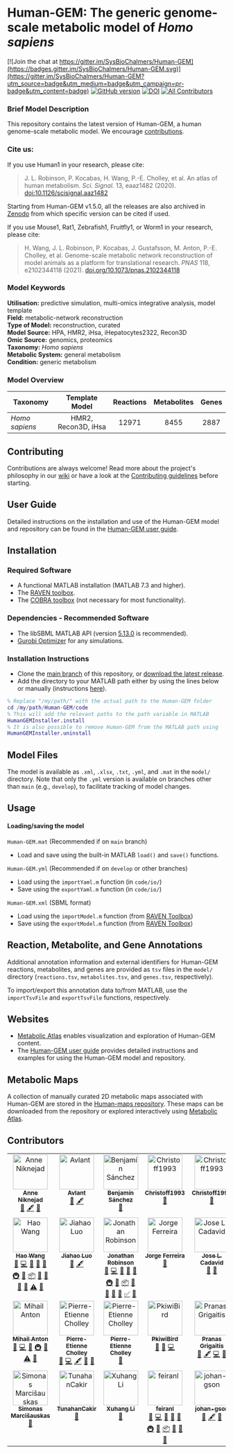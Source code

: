 # Human-GEM: The generic genome-scale metabolic model of _Homo sapiens_

[![Join the chat at https://gitter.im/SysBioChalmers/Human-GEM](https://badges.gitter.im/SysBioChalmers/Human-GEM.svg)](https://gitter.im/SysBioChalmers/Human-GEM?utm_source=badge&utm_medium=badge&utm_campaign=pr-badge&utm_content=badge) [![GitHub version](https://badge.fury.io/gh/sysbiochalmers%2FHuman-GEM.svg)](https://badge.fury.io/gh/sysbiochalmers%2FHuman-GEM)
[![DOI](https://zenodo.org/badge/105752644.svg)](https://zenodo.org/badge/latestdoi/105752644)<!-- ALL-CONTRIBUTORS-BADGE:START - Do not remove or modify this section -->
[![All Contributors](https://img.shields.io/badge/all_contributors-32-success.svg)](#contributors)
<!-- ALL-CONTRIBUTORS-BADGE:END --> 

### Brief Model Description

This repository contains the latest version of Human-GEM, a human genome-scale metabolic model. We encourage [contributions](#contributing).

### Cite us:

If you use Human1 in your research, please cite:  

 > J. L. Robinson, P. Kocabas, H. Wang, P.-E. Cholley, et al. An atlas of human metabolism. _Sci. Signal._ 13, eaaz1482 (2020). [doi:10.1126/scisignal.aaz1482](https://doi.org/10.1126/scisignal.aaz1482)
 
Starting from Human-GEM v1.5.0, all the releases are also archived in [Zenodo](https://doi.org/10.5281/zenodo.4099692) from which specific version can be cited if used.

If you use Mouse1, Rat1, Zebrafish1, Fruitfly1, or Worm1 in your research, please cite:   

  > H. Wang, J. L. Robinson, P. Kocabas, J. Gustafsson, M. Anton, P.-E. Cholley, et al. Genome-scale metabolic network reconstruction of model animals as a platform for translational research. _PNAS_ 118, e2102344118 (2021). [doi.org/10.1073/pnas.2102344118](https://doi.org/10.1073/pnas.2102344118)



### Model Keywords

**Utilisation:** predictive simulation, multi-omics integrative analysis, model template  
**Field:** metabolic-network reconstruction  
**Type of Model:** reconstruction, curated  
**Model Source:** HPA, HMR2, iHsa, iHepatocytes2322, Recon3D  
**Omic Source:** genomics, proteomics  
**Taxonomy:** _Homo sapiens_  
**Metabolic System:** general metabolism  
**Condition:** generic metabolism  


### Model Overview

|Taxonomy | Template Model | Reactions | Metabolites| Genes |
| ------------- |:-------------:|:-------------:|:-------------:|:-----:|
|_Homo sapiens_ |   HMR2, Recon3D, iHsa|    12971|  8455|  2887|


## Contributing

Contributions are always welcome! Read more about the project's philosophy in our [wiki](https://github.com/SysBioChalmers/Human-GEM/wiki) or have a look at the [Contributing guidelines](https://github.com/SysBioChalmers/Human-GEM/blob/main/.github/CONTRIBUTING.md) before starting.


## User Guide

Detailed instructions on the installation and use of the Human-GEM model and repository can be found in the [Human-GEM user guide](https://sysbiochalmers.github.io/Human-GEM-guide/).


## Installation

### Required Software
* A functional MATLAB installation (MATLAB 7.3 and higher).
* The [RAVEN toolbox](https://github.com/SysBioChalmers/RAVEN).
* The [COBRA toolbox](https://github.com/opencobra/cobratoolbox) (not necessary for most functionality).


### Dependencies - Recommended Software
* The libSBML MATLAB API (version [5.13.0](https://sourceforge.net/projects/sbml/files/libsbml/5.13.0/stable/MATLAB%20interface/) is recommended).
* [Gurobi Optimizer](http://www.gurobi.com/registration/download-reg) for any simulations.


### Installation Instructions
* Clone the [main branch](https://github.com/SysBioChalmers/Human-GEM/tree/main) of this repository, or [download the latest release](https://github.com/SysBioChalmers/Human-GEM/releases/latest).
* Add the directory to your MATLAB path either by using the lines below or manually (instructions [here](https://se.mathworks.com/help/matlab/ref/addpath.html?requestedDomain=www.mathworks.com)).
```matlab
% Replace "/my/path/" with the actual path to the Human-GEM folder
cd /my/path/Human-GEM/code
% This will add the relevant paths to the path variable in MATLAB
HumanGEMInstaller.install
% It is also possible to remove Human-GEM from the MATLAB path using
HumanGEMInstaller.uninstall
```

## Model Files

The model is available as `.xml`, `.xlsx`, `.txt`, `.yml`, and `.mat` in the `model/` directory. Note that only the `.yml` version is available on branches other than `main` (e.g., `develop`), to facilitate tracking of model changes.


## Usage

#### Loading/saving the model

`Human-GEM.mat` (Recommended if on `main` branch)
* Load and save using the built-in MATLAB `load()` and `save()` functions.

`Human-GEM.yml` (Recommended if on `develop` or other branches)
* Load using the `importYaml.m` function (in `code/io/`)
* Save using the `exportYaml.m` function (in `code/io/`)

`Human-GEM.xml` (SBML format)
* Load using the `importModel.m` function (from [RAVEN Toolbox](https://github.com/SysBioChalmers/RAVEN))
* Save using the `exportModel.m` function (from [RAVEN Toolbox](https://github.com/SysBioChalmers/RAVEN))


## Reaction, Metabolite, and Gene Annotations

Additional annotation information and external identifiers for Human-GEM reactions, metabolites, and genes are provided as `tsv` files in the `model/` directory (`reactions.tsv`, `metabolites.tsv`, and `genes.tsv`, respectively).  

To import/export this annotation data to/from MATLAB, use the `importTsvFile` and `exportTsvFile` functions, respectively.


## Websites

- [Metabolic Atlas](https://metabolicatlas.org/) enables visualization and exploration of Human-GEM content.
- The [Human-GEM user guide](https://sysbiochalmers.github.io/Human-GEM-guide/) provides detailed instructions and examples for using the Human-GEM model and repository.


## Metabolic Maps

A collection of manually curated 2D metabolic maps associated with Human-GEM are stored in the [Human-maps repository](https://github.com/SysBioChalmers/Human-maps). These maps can be downloaded from the repository or explored interactively using [Metabolic Atlas](https://metabolicatlas.org/explore/map-viewer/human1).


## Contributors

<!-- ALL-CONTRIBUTORS-LIST:START - Do not remove or modify this section -->
<!-- prettier-ignore-start -->
<!-- markdownlint-disable -->
<table>
  <tbody>
    <tr>
      <td align="center" valign="top" width="12.5%"><a href="https://github.com/ANiknejad"><img src="https://avatars.githubusercontent.com/u/2682520?v=4?s=80" width="80px;" alt="Anne Niknejad"/><br /><sub><b>Anne Niknejad</b></sub></a><br /><a href="https://github.com/SysBioChalmers/Human-GEM/issues?q=author%3AANiknejad" title="Bug reports">🐛</a> <a href="#content-ANiknejad" title="Content">🖋</a> <a href="#research-ANiknejad" title="Research">🔬</a></td>
      <td align="center" valign="top" width="12.5%"><a href="https://orcid.org/0000-0002-9476-4516"><img src="https://avatars.githubusercontent.com/u/5329888?v=4?s=80" width="80px;" alt="Avlant"/><br /><sub><b>Avlant</b></sub></a><br /><a href="https://github.com/SysBioChalmers/Human-GEM/issues?q=author%3Aavlant" title="Bug reports">🐛</a> <a href="#content-avlant" title="Content">🖋</a></td>
      <td align="center" valign="top" width="12.5%"><a href="https://orcid.org/0000-0001-6093-4110"><img src="https://avatars.githubusercontent.com/u/9384349?v=4?s=80" width="80px;" alt="Benjamín Sánchez"/><br /><sub><b>Benjamín Sánchez</b></sub></a><br /><a href="#question-BenjaSanchez" title="Answering Questions">💬</a></td>
      <td align="center" valign="top" width="12.5%"><a href="https://github.com/Christoff1993"><img src="https://avatars.githubusercontent.com/u/95428150?v=4?s=80" width="80px;" alt="Christoff1993"/><br /><sub><b>Christoff1993</b></sub></a><br /><a href="https://github.com/SysBioChalmers/Human-GEM/issues?q=author%3AChristoff1993" title="Bug reports">🐛</a></td>
      <td align="center" valign="top" width="12.5%"><a href="https://github.com/Christoff1993"><img src="https://avatars.githubusercontent.com/u/95428150?v=4?s=80" width="80px;" alt="Christoff1993"/><br /><sub><b>Christoff1993</b></sub></a><br /><a href="https://github.com/SysBioChalmers/Human-GEM/issues?q=author%3AChristoff1993" title="Bug reports">🐛</a></td>
      <td align="center" valign="top" width="12.5%"><a href="https://orcid.org/0000-0001-9963-6057"><img src="https://avatars.githubusercontent.com/u/18048784?v=4?s=80" width="80px;" alt="Daniel Weindl"/><br /><sub><b>Daniel Weindl</b></sub></a><br /><a href="https://github.com/SysBioChalmers/Human-GEM/issues?q=author%3Adweindl" title="Bug reports">🐛</a></td>
      <td align="center" valign="top" width="12.5%"><a href="https://orcid.org/0000-0002-6997-9531"><img src="https://avatars.githubusercontent.com/u/33460176?v=4?s=80" width="80px;" alt="Devlin Moyer"/><br /><sub><b>Devlin Moyer</b></sub></a><br /><a href="https://github.com/SysBioChalmers/Human-GEM/issues?q=author%3ADevlin-Moyer" title="Bug reports">🐛</a> <a href="#content-Devlin-Moyer" title="Content">🖋</a> <a href="#research-Devlin-Moyer" title="Research">🔬</a> <a href="https://github.com/SysBioChalmers/Human-GEM/pulls?q=is%3Apr+reviewed-by%3ADevlin-Moyer" title="Reviewed Pull Requests">👀</a></td>
      <td align="center" valign="top" width="12.5%"><a href="https://orcid.org/0000-0002-3593-5792"><img src="https://avatars.githubusercontent.com/u/7326655?v=4?s=80" width="80px;" alt="Eduard Kerkhoven"/><br /><sub><b>Eduard Kerkhoven</b></sub></a><br /><a href="https://github.com/SysBioChalmers/Human-GEM/issues?q=author%3Aedkerk" title="Bug reports">🐛</a> <a href="https://github.com/SysBioChalmers/Human-GEM/commits?author=edkerk" title="Code">💻</a> <a href="#question-edkerk" title="Answering Questions">💬</a> <a href="https://github.com/SysBioChalmers/Human-GEM/pulls?q=is%3Apr+reviewed-by%3Aedkerk" title="Reviewed Pull Requests">👀</a></td>
    </tr>
    <tr>
      <td align="center" valign="top" width="12.5%"><a href="https://orcid.org/0000-0001-7475-0136"><img src="https://avatars.githubusercontent.com/u/21077367?v=4?s=80" width="80px;" alt="Hao Wang"/><br /><sub><b>Hao Wang</b></sub></a><br /><a href="https://github.com/SysBioChalmers/Human-GEM/issues?q=author%3AHao-Chalmers" title="Bug reports">🐛</a> <a href="https://github.com/SysBioChalmers/Human-GEM/commits?author=Hao-Chalmers" title="Code">💻</a> <a href="#data-Hao-Chalmers" title="Data">🔣</a> <a href="https://github.com/SysBioChalmers/Human-GEM/commits?author=Hao-Chalmers" title="Documentation">📖</a> <a href="#ideas-Hao-Chalmers" title="Ideas, Planning, & Feedback">🤔</a> <a href="#infra-Hao-Chalmers" title="Infrastructure (Hosting, Build-Tools, etc)">🚇</a> <a href="#maintenance-Hao-Chalmers" title="Maintenance">🚧</a> <a href="#platform-Hao-Chalmers" title="Packaging/porting to new platform">📦</a> <a href="#projectManagement-Hao-Chalmers" title="Project Management">📆</a> <a href="#question-Hao-Chalmers" title="Answering Questions">💬</a> <a href="#research-Hao-Chalmers" title="Research">🔬</a> <a href="https://github.com/SysBioChalmers/Human-GEM/pulls?q=is%3Apr+reviewed-by%3AHao-Chalmers" title="Reviewed Pull Requests">👀</a> <a href="https://github.com/SysBioChalmers/Human-GEM/commits?author=Hao-Chalmers" title="Tests">⚠️</a> <a href="#talk-Hao-Chalmers" title="Talks">📢</a></td>
      <td align="center" valign="top" width="12.5%"><a href="https://orcid.org/0000-0002-7111-1360"><img src="https://avatars.githubusercontent.com/u/67491919?v=4?s=80" width="80px;" alt="Jiahao Luo"/><br /><sub><b>Jiahao Luo</b></sub></a><br /><a href="https://github.com/SysBioChalmers/Human-GEM/issues?q=author%3AJHL-452b" title="Bug reports">🐛</a> <a href="#content-JHL-452b" title="Content">🖋</a></td>
      <td align="center" valign="top" width="12.5%"><a href="https://orcid.org/0000-0001-8567-5960"><img src="https://avatars.githubusercontent.com/u/22366558?v=4?s=80" width="80px;" alt="Jonathan Robinson"/><br /><sub><b>Jonathan Robinson</b></sub></a><br /><a href="https://github.com/SysBioChalmers/Human-GEM/issues?q=author%3AJonathanRob" title="Bug reports">🐛</a> <a href="https://github.com/SysBioChalmers/Human-GEM/commits?author=JonathanRob" title="Code">💻</a> <a href="#data-JonathanRob" title="Data">🔣</a> <a href="https://github.com/SysBioChalmers/Human-GEM/commits?author=JonathanRob" title="Documentation">📖</a> <a href="#ideas-JonathanRob" title="Ideas, Planning, & Feedback">🤔</a> <a href="#infra-JonathanRob" title="Infrastructure (Hosting, Build-Tools, etc)">🚇</a> <a href="#maintenance-JonathanRob" title="Maintenance">🚧</a> <a href="#platform-JonathanRob" title="Packaging/porting to new platform">📦</a> <a href="#projectManagement-JonathanRob" title="Project Management">📆</a> <a href="#question-JonathanRob" title="Answering Questions">💬</a> <a href="#research-JonathanRob" title="Research">🔬</a> <a href="https://github.com/SysBioChalmers/Human-GEM/pulls?q=is%3Apr+reviewed-by%3AJonathanRob" title="Reviewed Pull Requests">👀</a> <a href="#tutorial-JonathanRob" title="Tutorials">✅</a> <a href="#talk-JonathanRob" title="Talks">📢</a></td>
      <td align="center" valign="top" width="12.5%"><img src="https://avatars.githubusercontent.com/u/10344158?v=4?s=80" width="80px;" alt="Jorge Ferreira"/><br /><sub><b>Jorge Ferreira</b></sub><br /><a href="https://github.com/SysBioChalmers/Human-GEM/issues?q=author%3Ajorgemlferreira" title="Bug reports">🐛</a></td>
      <td align="center" valign="top" width="12.5%"><a href="https://orcid.org/0000-0002-9966-7352"><img src="https://avatars.githubusercontent.com/u/62765618?v=4?s=80" width="80px;" alt="Jose L. Cadavid"/><br /><sub><b>Jose L. Cadavid</b></sub></a><br /><a href="https://github.com/SysBioChalmers/Human-GEM/issues?q=author%3ACadavidJoseL" title="Bug reports">🐛</a> <a href="#research-CadavidJoseL" title="Research">🔬</a></td>
      <td align="center" valign="top" width="12.5%"><a href="https://github.com/juliette-cooke"><img src="https://avatars.githubusercontent.com/u/90753730?v=4?s=80" width="80px;" alt="Juliette"/><br /><sub><b>Juliette</b></sub></a><br /><a href="https://github.com/SysBioChalmers/Human-GEM/issues?q=author%3Ajuliette-cooke" title="Bug reports">🐛</a> <a href="#content-juliette-cooke" title="Content">🖋</a></td>
      <td align="center" valign="top" width="12.5%"><a href="https://orcid.org/0009-0001-2847-5425"><img src="https://avatars.githubusercontent.com/u/119626411?v=4?s=80" width="80px;" alt="Justin Reimertz"/><br /><sub><b>Justin Reimertz</b></sub></a><br /><a href="https://github.com/SysBioChalmers/Human-GEM/issues?q=author%3Ajreimertz" title="Bug reports">🐛</a> <a href="#content-jreimertz" title="Content">🖋</a> <a href="https://github.com/SysBioChalmers/Human-GEM/pulls?q=is%3Apr+reviewed-by%3Ajreimertz" title="Reviewed Pull Requests">👀</a></td>
      <td align="center" valign="top" width="12.5%"><a href="https://orcid.org/0000-0001-9292-9463"><img src="https://avatars.githubusercontent.com/u/45748199?v=4?s=80" width="80px;" alt="Marco Pagni"/><br /><sub><b>Marco Pagni</b></sub></a><br /><a href="https://github.com/SysBioChalmers/Human-GEM/issues?q=author%3Ampagni12" title="Bug reports">🐛</a> <a href="#research-mpagni12" title="Research">🔬</a></td>
    </tr>
    <tr>
      <td align="center" valign="top" width="12.5%"><a href="https://orcid.org/0000-0002-7753-9042"><img src="https://avatars.githubusercontent.com/u/23480589?v=4?s=80" width="80px;" alt="Mihail Anton"/><br /><sub><b>Mihail Anton</b></sub></a><br /><a href="https://github.com/SysBioChalmers/Human-GEM/issues?q=author%3Amihai-sysbio" title="Bug reports">🐛</a> <a href="https://github.com/SysBioChalmers/Human-GEM/commits?author=mihai-sysbio" title="Code">💻</a> <a href="#ideas-mihai-sysbio" title="Ideas, Planning, & Feedback">🤔</a> <a href="#infra-mihai-sysbio" title="Infrastructure (Hosting, Build-Tools, etc)">🚇</a> <a href="https://github.com/SysBioChalmers/Human-GEM/pulls?q=is%3Apr+reviewed-by%3Amihai-sysbio" title="Reviewed Pull Requests">👀</a> <a href="https://github.com/SysBioChalmers/Human-GEM/commits?author=mihai-sysbio" title="Tests">⚠️</a> <a href="#talk-mihai-sysbio" title="Talks">📢</a></td>
      <td align="center" valign="top" width="12.5%"><img src="https://avatars.githubusercontent.com/u/26245751?v=4?s=80" width="80px;" alt="Pierre-Etienne Cholley"/><br /><sub><b>Pierre-Etienne Cholley</b></sub><br /><a href="https://github.com/SysBioChalmers/Human-GEM/issues?q=author%3Apecholleyc" title="Bug reports">🐛</a> <a href="https://github.com/SysBioChalmers/Human-GEM/commits?author=pecholleyc" title="Code">💻</a> <a href="#content-pecholleyc" title="Content">🖋</a> <a href="#research-pecholleyc" title="Research">🔬</a> <a href="https://github.com/SysBioChalmers/Human-GEM/pulls?q=is%3Apr+reviewed-by%3Apecholleyc" title="Reviewed Pull Requests">👀</a></td>
      <td align="center" valign="top" width="12.5%"><img src="https://avatars.githubusercontent.com/u/2399043?v=4?s=80" width="80px;" alt="Pierre-Etienne Cholley"/><br /><sub><b>Pierre-Etienne Cholley</b></sub><br /><a href="https://github.com/SysBioChalmers/Human-GEM/issues?q=author%3Apecholley" title="Bug reports">🐛</a></td>
      <td align="center" valign="top" width="12.5%"><a href="https://orcid.org/0000-0002-5120-9459"><img src="https://avatars.githubusercontent.com/u/8766764?v=4?s=80" width="80px;" alt="PkiwiBird"/><br /><sub><b>PkiwiBird</b></sub></a><br /><a href="https://github.com/SysBioChalmers/Human-GEM/issues?q=author%3APkiwiBird" title="Bug reports">🐛</a> <a href="#research-PkiwiBird" title="Research">🔬</a> <a href="https://github.com/SysBioChalmers/Human-GEM/commits?author=PkiwiBird" title="Code">💻</a></td>
      <td align="center" valign="top" width="12.5%"><a href="https://orcid.org/0000-0002-6379-7024"><img src="https://avatars.githubusercontent.com/u/38076281?v=4?s=80" width="80px;" alt="Pranas Grigaitis"/><br /><sub><b>Pranas Grigaitis</b></sub></a><br /><a href="https://github.com/SysBioChalmers/Human-GEM/issues?q=author%3Apranasag" title="Bug reports">🐛</a> <a href="#content-pranasag" title="Content">🖋</a> <a href="https://github.com/SysBioChalmers/Human-GEM/commits?author=pranasag" title="Code">💻</a> <a href="#research-pranasag" title="Research">🔬</a></td>
      <td align="center" valign="top" width="12.5%"><a href="https://orcid.org/0000-0001-9788-2019"><img src="https://avatars.githubusercontent.com/u/32029599?v=4?s=80" width="80px;" alt="Pınar Kocabaş"/><br /><sub><b>Pınar Kocabaş</b></sub></a><br /><a href="https://github.com/SysBioChalmers/Human-GEM/issues?q=author%3Apinarkocabas" title="Bug reports">🐛</a> <a href="#research-pinarkocabas" title="Research">🔬</a> <a href="https://github.com/SysBioChalmers/Human-GEM/pulls?q=is%3Apr+reviewed-by%3Apinarkocabas" title="Reviewed Pull Requests">👀</a></td>
      <td align="center" valign="top" width="12.5%"><a href="https://orcid.org/0000-0003-0956-039X"><img src="https://avatars.githubusercontent.com/u/22166601?v=4?s=80" width="80px;" alt="Rasool Saghaleyni"/><br /><sub><b>Rasool Saghaleyni</b></sub></a><br /><a href="#ideas-Rasools" title="Ideas, Planning, & Feedback">🤔</a> <a href="#research-Rasools" title="Research">🔬</a></td>
      <td align="center" valign="top" width="12.5%"><a href="https://orcid.org/0000-0002-0636-4177"><img src="https://avatars.githubusercontent.com/u/4625396?v=4?s=80" width="80px;" alt="Sarah Cherkaoui"/><br /><sub><b>Sarah Cherkaoui</b></sub></a><br /><a href="https://github.com/SysBioChalmers/Human-GEM/issues?q=author%3Acherkaos" title="Bug reports">🐛</a> <a href="#content-cherkaos" title="Content">🖋</a> <a href="https://github.com/SysBioChalmers/Human-GEM/commits?author=cherkaos" title="Code">💻</a> <a href="#research-cherkaos" title="Research">🔬</a></td>
    </tr>
    <tr>
      <td align="center" valign="top" width="12.5%"><a href="https://github.com/simas232"><img src="https://avatars.githubusercontent.com/u/11994076?v=4?s=80" width="80px;" alt="Simonas Marcišauskas"/><br /><sub><b>Simonas Marcišauskas</b></sub></a><br /><a href="#question-simas232" title="Answering Questions">💬</a></td>
      <td align="center" valign="top" width="12.5%"><a href="https://github.com/TunahanCakir"><img src="https://avatars.githubusercontent.com/u/71440332?v=4?s=80" width="80px;" alt="TunahanCakir"/><br /><sub><b>TunahanCakir</b></sub></a><br /><a href="https://github.com/SysBioChalmers/Human-GEM/issues?q=author%3ATunahanCakir" title="Bug reports">🐛</a></td>
      <td align="center" valign="top" width="12.5%"><a href="https://orcid.org/0000-0001-6071-9605"><img src="https://avatars.githubusercontent.com/u/41695293?v=4?s=80" width="80px;" alt="Xuhang Li"/><br /><sub><b>Xuhang Li</b></sub></a><br /><a href="https://github.com/SysBioChalmers/Human-GEM/issues?q=author%3AXuhangLi" title="Bug reports">🐛</a></td>
      <td align="center" valign="top" width="12.5%"><a href="https://orcid.org/0000-0001-9155-5260"><img src="https://avatars.githubusercontent.com/u/32157802?v=4?s=80" width="80px;" alt="feiranl"/><br /><sub><b>feiranl</b></sub></a><br /><a href="https://github.com/SysBioChalmers/Human-GEM/issues?q=author%3Afeiranl" title="Bug reports">🐛</a> <a href="https://github.com/SysBioChalmers/Human-GEM/commits?author=feiranl" title="Code">💻</a> <a href="#data-feiranl" title="Data">🔣</a> <a href="https://github.com/SysBioChalmers/Human-GEM/commits?author=feiranl" title="Documentation">📖</a> <a href="#ideas-feiranl" title="Ideas, Planning, & Feedback">🤔</a> <a href="#infra-feiranl" title="Infrastructure (Hosting, Build-Tools, etc)">🚇</a> <a href="#maintenance-feiranl" title="Maintenance">🚧</a> <a href="#platform-feiranl" title="Packaging/porting to new platform">📦</a> <a href="#projectManagement-feiranl" title="Project Management">📆</a> <a href="#research-feiranl" title="Research">🔬</a> <a href="https://github.com/SysBioChalmers/Human-GEM/pulls?q=is%3Apr+reviewed-by%3Afeiranl" title="Reviewed Pull Requests">👀</a></td>
      <td align="center" valign="top" width="12.5%"><a href="https://orcid.org/0000-0001-5072-2659"><img src="https://avatars.githubusercontent.com/u/32481323?v=4?s=80" width="80px;" alt="johan-gson"/><br /><sub><b>johan-gson</b></sub></a><br /><a href="https://github.com/SysBioChalmers/Human-GEM/issues?q=author%3Ajohan-gson" title="Bug reports">🐛</a> <a href="#content-johan-gson" title="Content">🖋</a> <a href="#research-johan-gson" title="Research">🔬</a></td>
      <td align="center" valign="top" width="12.5%"><a href="https://github.com/manas-kohli"><img src="https://avatars.githubusercontent.com/u/5028979?v=4?s=80" width="80px;" alt="manas-kohli"/><br /><sub><b>manas-kohli</b></sub></a><br /><a href="https://github.com/SysBioChalmers/Human-GEM/issues?q=author%3Amanas-kohli" title="Bug reports">🐛</a></td>
      <td align="center" valign="top" width="12.5%"><a href="https://orcid.org/0000-0003-3947-488X"><img src="https://avatars.githubusercontent.com/u/3072880?v=4?s=80" width="80px;" alt="smoretti"/><br /><sub><b>smoretti</b></sub></a><br /><a href="https://github.com/SysBioChalmers/Human-GEM/issues?q=author%3Asmoretti" title="Bug reports">🐛</a> <a href="#research-smoretti" title="Research">🔬</a></td>
      <td align="center" valign="top" width="12.5%"><a href="https://orcid.org/0000-0003-2428-7061"><img src="https://avatars.githubusercontent.com/u/6586371?v=4?s=80" width="80px;" alt="stairs"/><br /><sub><b>stairs</b></sub></a><br /><a href="https://github.com/SysBioChalmers/Human-GEM/issues?q=author%3Astairs" title="Bug reports">🐛</a> <a href="#content-stairs" title="Content">🖋</a></td>
    </tr>
  </tbody>
</table>

<!-- markdownlint-restore -->
<!-- prettier-ignore-end -->

<!-- ALL-CONTRIBUTORS-LIST:END -->
